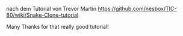 nach dem Tutorial von Trevor Martin
https://github.com/nesbox/TIC-80/wiki/Snake-Clone-tutorial

Many Thanks for that really good tutorial!
